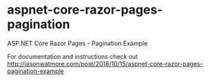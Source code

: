 # aspnet-core-razor-pages-pagination

ASP.NET Core Razor Pages - Pagination Example

For documentation and instructions check out http://jasonwatmore.com/post/2018/10/15/aspnet-core-razor-pages-pagination-example